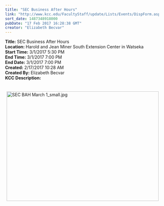 ```yaml
---
title: "SEC Business After Hours"
link: "http://www.kcc.edu/FacultyStaff/update/Lists/Events/DispForm.aspx?ID=991"
sort_date: 1487348918000
pubDate: "17 Feb 2017 16:28:38 GMT"
creator: "Elizabeth Becvar"
---
```


<div><b>Title:</b> SEC Business After Hours</div>
<div><b>Location:</b> Harold and Jean Miner South Extension Center in Watseka</div>
<div><b>Start Time:</b> 3/1/2017 5:30 PM</div>
<div><b>End Time:</b> 3/1/2017 7:00 PM</div>
<div><b>End Date:</b> 3/1/2017 7:00 PM</div>
<div><b>Created:</b> 2/17/2017 10:28 AM</div>
<div><b>Created By:</b> Elizabeth Becvar</div>
<div><b>KCC Description:</b> <div class="ExternalClass5D582696021D483597BAE8AF250CA33E"><p>​<img width="448" height="324" alt="SEC BAH March 1_small.jpg" src="/FacultyStaff/update/Documents/SEC%20BAH%20March%201_small.jpg" style="height:359px;margin:5px;width:498px" /><br /><br /></p></div></div>

